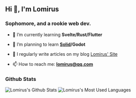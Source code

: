 ## Hi 👋, I'm Lomirus
### Sophomore, and a rookie web dev.

- 🌱 I’m currently learning **Svelte/Rust/Flutter**

- 🌴 I’m planning to learn **[Solid](https://solidproject.org/)/Godot**

- 📝 I regularly write articles on my blog [Lomirus' Site](https://lomirus.github.io/)

- 📫 How to reach me: **lomirus@qq.com**

### Github Stats

![Lomirus's Github Stats](https://github-readme-stats.vercel.app/api?username=lomirus&show_icons=true&count_private=true&include_all_commits=true)
![Lomirus's Most Used Languages](https://github-readme-stats.vercel.app/api/top-langs/?username=lomirus&hide=html,css&langs_count=8&layout=compact&card_width=445)

